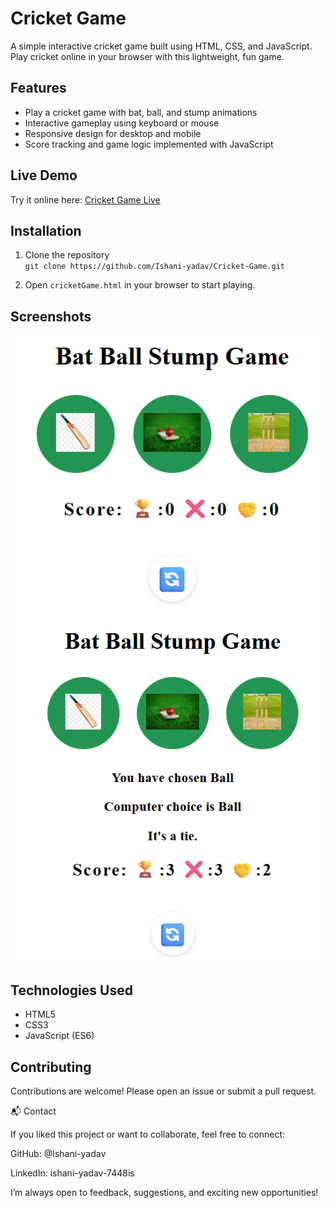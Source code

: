 # Cricket Game

A simple interactive cricket game built using HTML, CSS, and JavaScript.  
Play cricket online in your browser with this lightweight, fun game.

## Features

- Play a cricket game with bat, ball, and stump animations  
- Interactive gameplay using keyboard or mouse  
- Responsive design for desktop and mobile  
- Score tracking and game logic implemented with JavaScript  

## Live Demo

Try it online here: [Cricket Game Live](https://ishani-yadav.github.io/Cricket-Game/cricketGame.html)

## Installation

1. Clone the repository  
   `git clone https://github.com/Ishani-yadav/Cricket-Game.git`

2. Open `cricketGame.html` in your browser to start playing.


## Screenshots

![Screenshot 1](https://raw.githubusercontent.com/Ishani-yadav/Cricket-Game/main/screenshots/screenshot1.png)  
![Screenshot 2](https://raw.githubusercontent.com/Ishani-yadav/Cricket-Game/main/screenshots/screenshot2.png)


## Technologies Used

- HTML5  
- CSS3  
- JavaScript (ES6)  

## Contributing

Contributions are welcome! Please open an issue or submit a pull request.

📬 Contact

If you liked this project or want to collaborate, feel free to connect:

GitHub: @Ishani-yadav

LinkedIn: ishani-yadav-7448is


I’m always open to feedback, suggestions, and exciting new opportunities!

